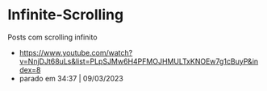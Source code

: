# Infinite-Scrolling
Posts com scrolling infinito

- https://www.youtube.com/watch?v=NnjDJt68uLs&list=PLpSJMw6H4PFMOJHMULTxKNOEw7g1cBuyP&index=8
- parado em 34:37 | 09/03/2023
